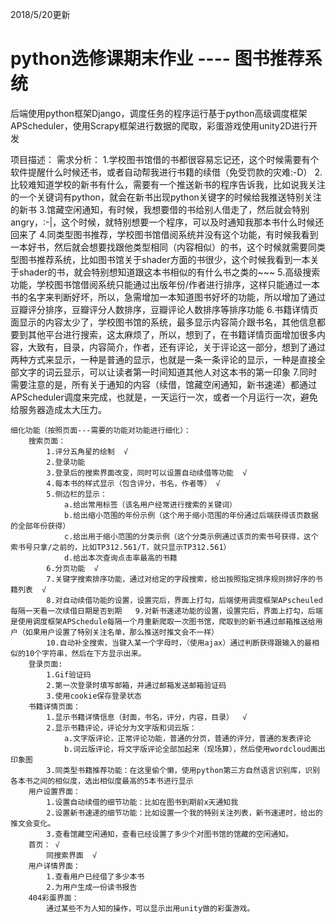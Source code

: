 ﻿
2018/5/20更新

# python选修课期末作业  ----  图书推荐系统

后端使用python框架Django，调度任务的程序运行基于python高级调度框架APScheduler，使用Scrapy框架进行数据的爬取，彩蛋游戏使用unity2D进行开发

项目描述：
	需求分析：
		1.学校图书馆借的书都很容易忘记还，这个时候需要有个软件提醒什么时候还书，或者自动帮我进行书籍的续借（免受罚款的灾难:-D）
		2.比较难知道学校的新书有什么，需要有一个推送新书的程序告诉我，比如说我关注的一个关键词有python，就会在新书出现python关键字的时候给我推送特别关注的新书
		3.馆藏空闲通知，有时候，我想要借的书给别人借走了，然后就会特别angry，:-|，这个时候，就特别想要一个程序，可以及时通知我那本书什么时候还回来了
		4.同类型图书推荐，学校图书馆借阅系统并没有这个功能，有时候我看到一本好书，然后就会想要找跟他类型相同（内容相似）的书，这个时候就需要同类型图书推荐系统，比如图书馆关于shader方面的书很少，这个时候我看到一本关于shader的书，就会特别想知道跟这本书相似的有什么书之类的~~~
		5.高级搜索功能，学校图书馆借阅系统只能通过出版年份/作者进行排序，这样只能通过一本书的名字来判断好坏，所以，急需增加一本知道图书好坏的功能，所以增加了通过豆瓣评分排序，豆瓣评分人数排序，豆瓣评论人数排序等排序功能
		6.书籍详情页面显示的内容太少了，学校图书馆的系统，最多显示内容简介跟书名，其他信息都要到其他平台进行搜索，这太麻烦了，所以，想到了，在书籍详情页面增加很多内容，大致有，目录，内容简介，作者，还有评论，关于评论这一部分，想到了通过两种方式来显示，一种是普通的显示，也就是一条一条评论的显示，一种是直接全部文字的词云显示，可以让读者第一时间知道其他人对这本书的第一印象
		7.同时需要注意的是，所有关于通知的内容（续借，馆藏空闲通知，新书速递）都通过APScheduler调度来完成，也就是，一天运行一次，或者一个月运行一次，避免给服务器造成太大压力。
		
		
	细化功能（按照页面---需要的功能对功能进行细化）：
		搜索页面：
			1.评分五角星的绘制	√
			2.登录功能
			3.登录后的搜索界面改变，同时可以设置自动续借等功能  √
			4.每本书的样式显示（包含评分，书名，作者等） √
			5.侧边栏的显示：
				a.给出常用标签（该名用户经常进行搜索的关键词）
				b.给出缩小范围的年份示例（这个用于缩小范围的年份通过后端获得该页数据的全部年份获得）
				c.给出用于缩小范围的分类示例（这个分类示例通过该页的索书号获得，这个索书号只拿/之前的，比如TP312.561/T，就只显示TP312.561）
				d.给出本次查询点击率最高的书籍
			6.分页功能  √
			7.关键字搜索排序功能，通过对给定的字段搜索，给出按照指定排序规则排好序的书籍列表  √
			8.对自动续借功能的设置，设置完后，界面上打勾，后端使用调度框架APscheuled每隔一天看一次续借日期是否到期	9.对新书速递功能的设置，设置完后，界面上打勾，后端是使用调度框架APSchedule每隔一个月重新爬取一次图书馆，爬取到的新书通过邮箱推送给用户（如果用户设置了特别关注名单，那么推送时推文会不一样）
			10.自动补全搜索，当键入某一个字母时，（使用ajax）通过判断获得跟输入的最相似的10个字符串，然后在下方显示出来。
		登录页面:
			1.Gif验证码
			2.第一次登录时填写邮箱，并通过邮箱发送邮箱验证码
			3.使用cookie保存登录状态
		书籍详情页面：
			1.显示书籍详情信息（封面，书名，评分，内容，目录）	√	
			2.显示书籍评论，评论分为文字版和词云版：
				a.文字版评论，正常评论功能，普通的分页，普通的评分，普通的发表评论
				b.词云版评论，将文字版评论全部加起来（现场算），然后使用wordcloud画出印象图
			3.同类型书籍推荐功能：在这里偷个懒，使用python第三方自然语言识别库，识别各本书之间的相似度，选出相似度最高的5本书进行显示
		用户设置界面：
			1.设置自动续借的细节功能：比如在图书到期前x天通知我
			2.设置新书速递的细节功能：比如设置一个我的特别关注列表，新书速递时，给出的推文会变化。
			3.查看馆藏空闲通知，查看已经设置了多少个对图书馆的馆藏的空闲通知。
		首页： √
			同搜索界面  √
		用户详情界面：
			1.查看用户已经借了多少本书
			2.为用户生成一份读书报告
		404彩蛋界面：
			通过某些不为人知的操作，可以显示出用unity做的彩蛋游戏。
			

